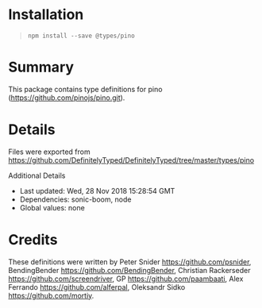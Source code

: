 # Installation
> `npm install --save @types/pino`

# Summary
This package contains type definitions for pino (https://github.com/pinojs/pino.git).

# Details
Files were exported from https://github.com/DefinitelyTyped/DefinitelyTyped/tree/master/types/pino

Additional Details
 * Last updated: Wed, 28 Nov 2018 15:28:54 GMT
 * Dependencies: sonic-boom, node
 * Global values: none

# Credits
These definitions were written by Peter Snider <https://github.com/psnider>, BendingBender <https://github.com/BendingBender>, Christian Rackerseder <https://github.com/screendriver>, GP <https://github.com/paambaati>, Alex Ferrando <https://github.com/alferpal>, Oleksandr Sidko <https://github.com/mortiy>.
